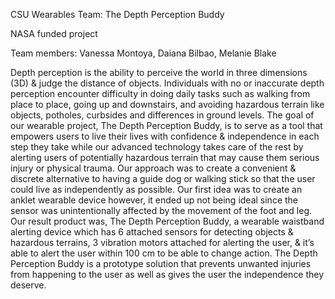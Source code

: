 CSU Wearables Team: The Depth Perception Buddy

NASA funded project

Team members: Vanessa Montoya, Daiana Bilbao, Melanie Blake

Depth perception is the ability to perceive the world in three dimensions (3D) & judge the distance of objects. Individuals with no or inaccurate depth perception encounter difficulty in doing daily tasks such as walking from place to place, going up and downstairs, and avoiding hazardous terrain like objects, potholes, curbsides and differences in ground levels. The goal of our wearable project, The Depth Perception Buddy, is to serve as a tool that empowers users to live their lives with confidence & independence in each step they take while our advanced technology takes care of the rest by alerting users of potentially hazardous terrain that may cause them serious injury or physical trauma. Our approach was to create a convenient & discrete alternative to having a guide dog or walking stick so that the user could live as independently as possible. Our first idea was to create an anklet wearable device however, it ended up not being ideal since the sensor was unintentionally affected by the movement of the foot and leg. Our result product was, The Depth Perception Buddy, a wearable waistband alerting device which has 6 attached sensors for detecting objects & hazardous terrains, 3 vibration motors attached for alerting the user, & it’s able to alert the user within 100 cm to be able to change action. The Depth Perception Buddy is a prototype solution that prevents unwanted injuries from happening to the user as well as gives the user the independence they deserve. 
